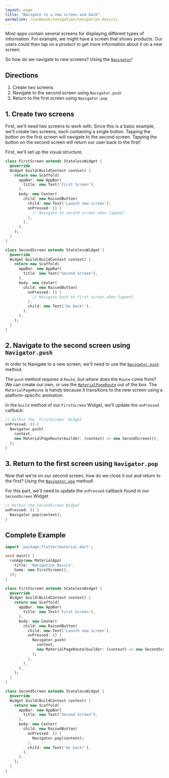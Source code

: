 ```yaml
---
layout: page
title: "Navigate to a new screen and back"
permalink: /cookbook/navigation/navigation-basics/
---
```


Most apps contain several screens for displaying different types of information. 
For example, we might have a screen that shows products. Our users could then
tap on a product to get more information about it on a new screen.

So how do we navigate to new screens? Using the [`Navigator`](https://docs.flutter.io/flutter/widgets/Navigator-class.html)!

## Directions

  1. Create two screens
  2. Navigate to the second screen using `Navigator.push`
  3. Return to the first screen using `Navigator.pop`

## 1. Create two screens

First, we'll need two screens to work with. Since this is a basic example, we'll
create two screens, each containing a single button. Tapping the button on the 
first screen will navigate to the second screen. Tapping the button on the 
second screen will return our user back to the first!

First, we'll set up the visual structure.

```dart
class FirstScreen extends StatelessWidget {
  @override
  Widget build(BuildContext context) {
    return new Scaffold(
      appBar: new AppBar(
        title: new Text('First Screen'),
      ),
      body: new Center(
        child: new RaisedButton(
          child: new Text('Launch new screen'),
          onPressed: () {
            // Navigate to second screen when tapped!
          },
        ),
      ),
    );
  }
}

class SecondScreen extends StatelessWidget {
  @override
  Widget build(BuildContext context) {
    return new Scaffold(
      appBar: new AppBar(
        title: new Text("Second Screen"),
      ),
      body: new Center(
        child: new RaisedButton(
          onPressed: () {
            // Navigate back to first screen when tapped!
          },
          child: new Text('Go back!'),
        ),
      ),
    );
  }
}
```

## 2. Navigate to the second screen using `Navigator.push`

In order to Navigate to a new screen, we'll need to use the 
[`Navigator.push`](https://docs.flutter.io/flutter/widgets/Navigator/push.html) 
method.

The `push` method requires a `Route`, but where does the `Route` come from? 
We can create our own, or use the [`MaterialPageRoute`](https://docs.flutter.io/flutter/material/MaterialPageRoute-class.html)
out of the box. The `MaterialPageRoute` is handy because it transitions to the 
new screen using a platform-specific animation. 

In the `build` method of our `FirstScreen` Widget, we'll update the `onPressed` 
callback:

```dart
// Within the `FirstScreen` Widget
onPressed: () {
  Navigator.push(
    context,
    new MaterialPageRoute(builder: (context) => new SecondScreen()),
  );
}
``` 

## 3. Return to the first screen using `Navigator.pop`

Now that we're on our second screen, how do we close it out and return to the 
first? Using the [`Navigator.pop`](https://docs.flutter.io/flutter/widgets/Navigator/pop.html)
method!

For this part, we'll need to update the `onPressed` callback found in our 
`SecondScreen` Widget

```dart
// Within the SecondScreen Widget
onPressed: () {
  Navigator.pop(context);
}
```    

## Complete Example

```dart
import 'package:flutter/material.dart';

void main() {
  runApp(new MaterialApp(
    title: 'Navigation Basics',
    home: new FirstScreen(),
  ));
}

class FirstScreen extends StatelessWidget {
  @override
  Widget build(BuildContext context) {
    return new Scaffold(
      appBar: new AppBar(
        title: new Text('First Screen'),
      ),
      body: new Center(
        child: new RaisedButton(
          child: new Text('Launch new screen'),
          onPressed: () {
            Navigator.push(
              context,
              new MaterialPageRoute(builder: (context) => new SecondScreen()),
            );
          },
        ),
      ),
    );
  }
}

class SecondScreen extends StatelessWidget {
  @override
  Widget build(BuildContext context) {
    return new Scaffold(
      appBar: new AppBar(
        title: new Text("Second Screen"),
      ),
      body: new Center(
        child: new RaisedButton(
          onPressed: () {
            Navigator.pop(context);
          },
          child: new Text('Go back!'),
        ),
      ),
    );
  }
}
```